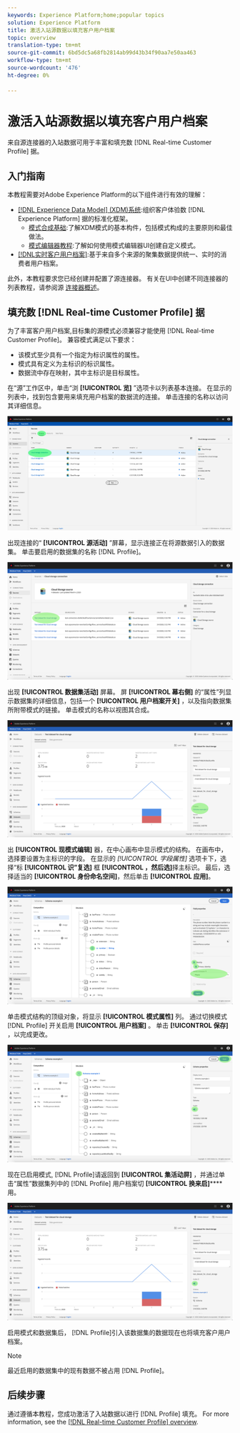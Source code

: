 ```yaml
---
keywords: Experience Platform;home;popular topics
solution: Experience Platform
title: 激活入站源数据以填充客户用户档案
topic: overview
translation-type: tm+mt
source-git-commit: 6bd5dc5a68fb2814ab99d43b34f90aa7e50aa463
workflow-type: tm+mt
source-wordcount: '476'
ht-degree: 0%

---
```



# 激活入站源数据以填充客户用户档案

来自源连接器的入站数据可用于丰富和填充数 [!DNL Real-time Customer Profile] 据。

## 入门指南

本教程需要对Adobe Experience Platform的以下组件进行有效的理解：

- [[!DNL Experience Data Model] (XDM)系统](../../../xdm/home.md):组织客户体验数 [!DNL Experience Platform] 据的标准化框架。
   - [模式合成基础](../../../xdm/schema/composition.md):了解XDM模式的基本构件，包括模式构成的主要原则和最佳做法。
   - [模式编辑器教程](../../../xdm/tutorials/create-schema-ui.md):了解如何使用模式编辑器UI创建自定义模式。
- [[!DNL实时客户用户档案]](../../../profile/home.md):基于来自多个来源的聚集数据提供统一、实时的消费者用户档案。

此外，本教程要求您已经创建并配置了源连接器。  有关在UI中创建不同连接器的列表教程，请参阅源 [连接器概述](../../home.md)。

## 填充数 [!DNL Real-time Customer Profile] 据

为了丰富客户用户档案,目标集的源模式必须兼容才能使用 [!DNL Real-time Customer Profile]。 兼容模式满足以下要求：

- 该模式至少具有一个指定为标识属性的属性。
- 模式具有定义为主标识的标识属性。
- 数据流中存在映射，其中主标识是目标属性。

在“源”工作区中，单击“浏 **[!UICONTROL 览]** ”选项卡以列表基本连接。 在显示的列表中，找到包含要用来填充用户档案的数据流的连接。 单击连接的名称以访问其详细信息。

![](../../images/tutorials/dataflow/cloud-storage/batch/browse.png)

出现连接的“ **[!UICONTROL 源活动]** ”屏幕，显示连接正在将源数据引入的数据集。 单击要启用的数据集的名称 [!DNL Profile]。

![](../../images/tutorials/dataflow/cloud-storage/batch/dataset-dataflow.png)

出现 **[!UICONTROL 数据集活动]** 屏幕。 屏 **[!UICONTROL 幕右侧]** 的“属性”列显示数据集的详细信息，包括一个 **[!UICONTROL 用户档案开关]** ，以及指向数据集所附带模式的链接。 单击模式的名称以视图其合成。

![](../../images/tutorials/dataflow/cloud-storage/batch/select-dataset-schema.png)

出 **[!UICONTROL 现模式编辑]** 器，在中心画布中显示模式的结构。 在画布中，选择要设置为主标识的字段。 在显示的 *[!UICONTROL 字段属性]* 选项卡下，选择“标 **[!UICONTROL 识”复选]** 框 **[!UICONTROL ，然后选]**&#x200B;择主标识。 最后，选择适当的 **[!UICONTROL 身份命名空间]**，然后单击 **[!UICONTROL 应用]**。

![](../../images/tutorials/dataflow/cloud-storage/batch/set-schema-identity.png)

单击模式结构的顶级对象，将显示 **[!UICONTROL 模式属性]** 列。 通过切换模式 [!DNL Profile] 开关启用 **[!UICONTROL 用户档案]** 。 单击 **[!UICONTROL 保存]** ，以完成更改。

![](../../images/tutorials/dataflow/cloud-storage/batch/enable-profile.png)

现在已启用模式, [!DNL Profile]请返回到 **[!UICONTROL 集活动屏]** ，并通过单击“属性”数据集列中的 [!DNL Profile] 用户档案切 **[!UICONTROL 换来启]****** 用。

![](../../images/tutorials/dataflow/cloud-storage/batch/enable-dataset-profile.png)

启用模式和数据集后， [!DNL Profile]引入该数据集的数据现在也将填充客户用户档案。

>[!NOTE]
>
>最近启用的数据集中的现有数据不被占用 [!DNL Profile]。

## 后续步骤

通过遵循本教程，您成功激活了入站数据以进行 [!DNL Profile] 填充。 For more information, see the [[!DNL Real-time Customer Profile] overview](../../../profile/home.md).